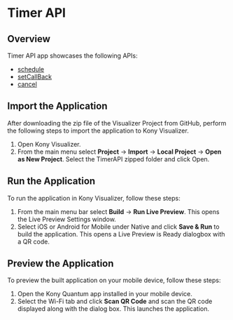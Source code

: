 # Timer API
## Overview
Timer API app showcases the following APIs:

- [schedule](https://docs.kony.com/konylibrary/visualizer/viz_api_dev_guide/Default.htm#kony.timer_functions.htm#timer.sc%3FTocPath%3DTimer%2520API%7Ckony.timer%2520Namespace%7CFunctions%7C_____3)
- [setCallBack](https://docs.kony.com/konylibrary/visualizer/viz_api_dev_guide/Default.htm#kony.timer_functions.htm#timer.se%3FTocPath%3DTimer%2520API%7Ckony.timer%2520Namespace%7CFunctions%7C_____2)
- [cancel](https://docs.kony.com/konylibrary/visualizer/viz_api_dev_guide/Default.htm#kony.timer_functions.htm#timer.ca%3FTocPath%3DTimer%2520API%7Ckony.timer%2520Namespace%7CFunctions%7C_____1)

## Import the Application
After downloading the zip file of the Visualizer Project from GitHub, perform the following steps to import the application to Kony Visualizer.

1. Open Kony Visualizer.
2. From the main menu select **Project** → **Import** → **Local Project** → **Open as New Project**. Select the TimerAPI zipped folder and click Open.

## Run the Application
To run the application in Kony Visualizer, follow these steps:

1. From the main menu bar select **Build** → **Run Live Preview**. This opens the Live Preview Settings window.
2. Select iOS or Android for Mobile under Native and click **Save & Run** to build the application. This opens a Live Preview is Ready dialogbox with a QR code.

## Preview the Application
To preview the built application on your mobile device, follow these steps:

1. Open the Kony Quantum app installed in your mobile device.
2. Select the Wi-Fi tab and click **Scan QR Code** and scan the QR code displayed along with the dialog box. This launches the application.
